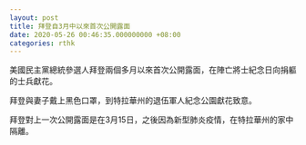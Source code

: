 ```yaml
---
layout: post
title: 拜登自3月中以來首次公開露面
date: 2020-05-26 00:46:35.000000000 +08:00
categories: rthk
---
```


美國民主黨總統參選人拜登兩個多月以來首次公開露面，在陣亡將士紀念日向捐軀的士兵獻花。

拜登與妻子戴上黑色口罩，到特拉華州的退伍軍人紀念公園獻花致意。

拜登對上一次公開露面是在3月15日，之後因為新型肺炎疫情，在特拉華州的家中隔離。
